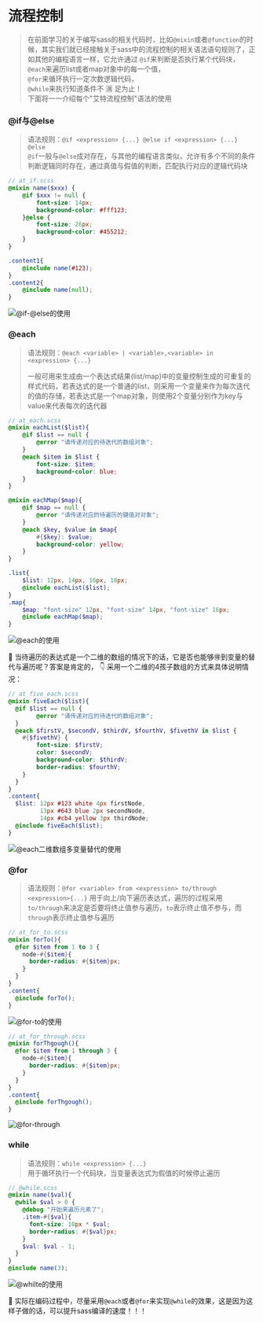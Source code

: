 # 流程控制
> 在前面学习的关于编写sass的相关代码时，比如`@mixin`或者`@function`的时候，其实我们就已经接触关于sass中的流程控制的相关语法语句规则了，正如其他的编程语言一样，它允许通过
> `@if`来判断是否执行某个代码块，  
> `@each`来遍历list或者map对象中的每一个值，  
> `@for`来循环执行一定次数逻辑代码，  
> `@while`来执行知道条件不 :u6e80: 足为止！  
> 下面将一一介绍每个"艾特流程控制"语法的使用

### @if与@else
> 语法规则：`@if <expression> {...} @else if <expression> {...} @else`  
> `@if`一般与`@else`成对存在，与其他的编程语言类似，允许有多个不同的条件判断逻辑同时存在，通过真值与假值的判断，匹配执行对应的逻辑代码块

```scss
// at_if.scss
@mixin name($xxx) {
	@if $xxx != null {
		font-size: 14px;
		background-color: #fff123;
	}@else {
		font-size: 26px;
		background-color: #455212;
	}
}

.content1{
	@include name(#123);
}
.content2{
	@include name(null);
}
```
![@if-@else的使用](@if-@else的使用.png)

### @each
> 语法规则：`@each <variable> | <variable>,<variable> in <expression> {...}`
>
> 一般可用来生成由一个表达式结果(list/map)中的变量控制生成的可重复的样式代码，若表达式的是一个普通的list，则采用一个变量来作为每次迭代的值的存储，若表达式是一个map对象，则使用2个变量分别作为key与value来代表每次的迭代器

```scss
// at_each.scss
@mixin eachList($list){
	@if $list == null {
		@error "请传递对应的待迭代的数组对象";
	}
	@each $item in $list {
		font-size: $item;
		background-color: blue;
	}
}

@mixin eachMap($map){
	@if $map == null {
		@error "请传递对应的待遍历的键值对对象";
	}
	@each $key, $value in $map{
		#{$key}: $value;
		background-color: yellow;
	}
}

.list{
	$list: 12px, 14px, 16px, 18px;
	@include eachList($list);
}
.map{
	$map: "font-size" 12px, "font-size" 14px, "font-size" 16px;
	@include eachMap($map);
}
```
![@each的使用](@each的使用.png)

:stars:
当待遍历的表达式是一个二维的数组的情况下的话，它是否也能够🉐️到变量的替代与遍历呢？答案是肯定的，
:point_down: 采用一个二维的4孩子数组的方式来具体说明情况：

```scss
// at_five_each.scss
@mixin fiveEach($list){
  @if $list == null {
		@error "请传递对应的待迭代的数组对象";
  }
  @each $firstV, $secondV, $thirdV, $fourthV, $fivethV in $list {
    #{$fivethV} {
        font-size: $firstV;
        color: $secondV;
        background-color: $thirdV;
        border-radius: $fourthV;
    }
  }
}
.content{
  $list: 12px #123 white 4px firstNode,
         13px #643 blue 2px secondNode,
         14px #cb4 yellow 3px thirdNode;
  @include fiveEach($list);
}
```
![@each二维数组多变量替代的使用](@each二维数组多变量替代的使用.png)

### @for
> 语法规则：`@for <variable> from <expression> to/through <expression>{...}`
> 用于向上/向下遍历表达式，遍历的过程采用`to/through`来决定是否要将终止值参与遍历，`to`表示终止值不参与，而`through`表示终止值参与遍历

```scss
// at_for_to.scss
@mixin forTo(){
  @for $item from 1 to 3 {
    node-#{$item}{
      border-radius: #{$item}px;
    }
  }
}
.content{
  @include forTo();
}
```
![@for-to的使用](@for-to的使用.png)
```scss
// at_for_through.scss
@mixin forThgough(){
  @for $item from 1 through 3 {
    node-#{$item}{
      border-radius: #{$item}px;
    }
  }
}
.content{
  @include forThgough();
}
```
![@for-through](@for-through.png)

### while
> 语法规则：`while <expression> {...}`  
> 用于循环执行一个代码块，当变量表达式为假值的时候停止遍历

```scss
// @while.scss
@mixin name($val){
  @while $val > 0 {
    @debug "开始来遍历元素了";
    .item-#{$val}{
      font-size: 10px * $val;
      border-radius: #{$val}px;
    }
    $val: $val - 1;
  }
}
@include name(3);
```
![@whilte的使用](@whilte的使用.png)

:stars:
实际在编码过程中，尽量采用`@each`或者`@for`来实现`@while`的效果，这是因为这样子做的话，可以提升sass编译的速度！！！
